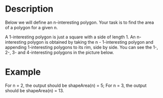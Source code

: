 # Description

Below we will define an n-interesting polygon. Your task is to find the area of a polygon for a given n.

A 1-interesting polygon is just a square with a side of length 1. An n-interesting polygon is obtained by taking the n - 1-interesting polygon and appending 1-interesting polygons to its rim, side by side. You can see the 1-, 2-, 3- and 4-interesting polygons in the picture below.

<a href="//imgur.com/8sMpaR7"></a>


# Example

For n = 2, the output should be
shapeArea(n) = 5;
For n = 3, the output should be
shapeArea(n) = 13.
